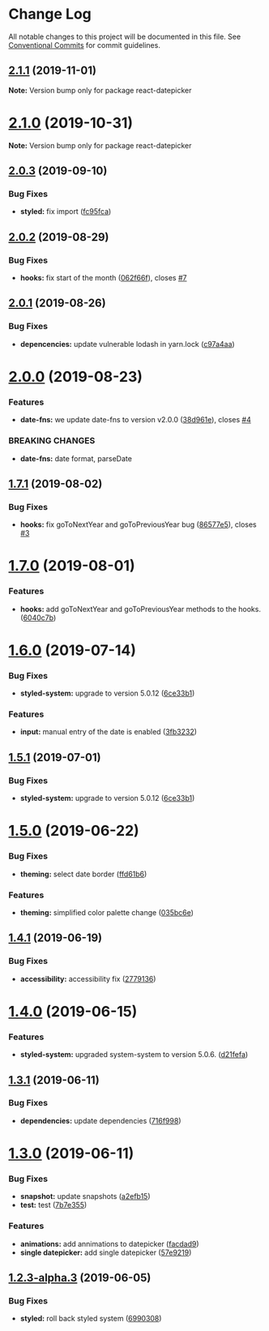 # Change Log

All notable changes to this project will be documented in this file.
See [Conventional Commits](https://conventionalcommits.org) for commit guidelines.

## [2.1.1](https://github.com/tresko/react-datepicker/compare/v2.1.0...v2.1.1) (2019-11-01)

**Note:** Version bump only for package react-datepicker





# [2.1.0](https://github.com/tresko/react-datepicker/compare/v2.0.3...v2.1.0) (2019-10-31)

**Note:** Version bump only for package react-datepicker





## [2.0.3](https://github.com/tresko/react-datepicker/compare/v2.0.2...v2.0.3) (2019-09-10)


### Bug Fixes

* **styled:** fix import ([fc95fca](https://github.com/tresko/react-datepicker/commit/fc95fca))





## [2.0.2](https://github.com/tresko/react-datepicker/compare/v2.0.1...v2.0.2) (2019-08-29)


### Bug Fixes

* **hooks:** fix start of the month ([062f66f](https://github.com/tresko/react-datepicker/commit/062f66f)), closes [#7](https://github.com/tresko/react-datepicker/issues/7)





## [2.0.1](https://github.com/tresko/react-datepicker/compare/v2.0.0...v2.0.1) (2019-08-26)


### Bug Fixes

* **depencencies:** update vulnerable lodash in yarn.lock ([c97a4aa](https://github.com/tresko/react-datepicker/commit/c97a4aa))





# [2.0.0](https://github.com/tresko/react-datepicker/compare/v1.7.1...v2.0.0) (2019-08-23)


### Features

* **date-fns:** we update date-fns to version v2.0.0 ([38d961e](https://github.com/tresko/react-datepicker/commit/38d961e)), closes [#4](https://github.com/tresko/react-datepicker/issues/4)


### BREAKING CHANGES

* **date-fns:** date format, parseDate





## [1.7.1](https://github.com/tresko/react-datepicker/compare/v1.7.0...v1.7.1) (2019-08-02)


### Bug Fixes

* **hooks:** fix goToNextYear and goToPreviousYear bug ([86577e5](https://github.com/tresko/react-datepicker/commit/86577e5)), closes [#3](https://github.com/tresko/react-datepicker/issues/3)





# [1.7.0](https://github.com/tresko/react-datepicker/compare/v1.6.0...v1.7.0) (2019-08-01)


### Features

* **hooks:** add goToNextYear and goToPreviousYear methods to the hooks. ([6040c7b](https://github.com/tresko/react-datepicker/commit/6040c7b))





# [1.6.0](https://github.com/tresko/react-datepicker/compare/v1.5.0...v1.6.0) (2019-07-14)


### Bug Fixes

* **styled-system:** upgrade to version 5.0.12 ([6ce33b1](https://github.com/tresko/react-datepicker/commit/6ce33b1))


### Features

* **input:** manual entry of the date is enabled ([3fb3232](https://github.com/tresko/react-datepicker/commit/3fb3232))






## [1.5.1](https://github.com/tresko/react-datepicker/compare/v1.5.0...v1.5.1) (2019-07-01)


### Bug Fixes

* **styled-system:** upgrade to version 5.0.12 ([6ce33b1](https://github.com/tresko/react-datepicker/commit/6ce33b1))





# [1.5.0](https://github.com/tresko/react-datepicker/compare/v1.4.1...v1.5.0) (2019-06-22)


### Bug Fixes

* **theming:** select date border ([ffd61b6](https://github.com/tresko/react-datepicker/commit/ffd61b6))


### Features

* **theming:** simplified color palette change ([035bc6e](https://github.com/tresko/react-datepicker/commit/035bc6e))





## [1.4.1](https://github.com/tresko/react-datepicker/compare/v1.4.0...v1.4.1) (2019-06-19)


### Bug Fixes

* **accessibility:** accessibility fix ([2779136](https://github.com/tresko/react-datepicker/commit/2779136))





# [1.4.0](https://github.com/tresko/react-datepicker/compare/v1.3.1...v1.4.0) (2019-06-15)


### Features

* **styled-system:** upgraded system-system to version 5.0.6. ([d21fefa](https://github.com/tresko/react-datepicker/commit/d21fefa))





## [1.3.1](https://github.com/tresko/react-datepicker/compare/v1.3.0...v1.3.1) (2019-06-11)


### Bug Fixes

* **dependencies:** update dependencies ([716f998](https://github.com/tresko/react-datepicker/commit/716f998))





# [1.3.0](https://github.com/tresko/react-datepicker/compare/v1.2.3-alpha.3...v1.3.0) (2019-06-11)


### Bug Fixes

* **snapshot:** update snapshots ([a2efb15](https://github.com/tresko/react-datepicker/commit/a2efb15))
* **test:** test ([7b7e355](https://github.com/tresko/react-datepicker/commit/7b7e355))


### Features

* **animations:** add annimations to datepicker ([facdad9](https://github.com/tresko/react-datepicker/commit/facdad9))
* **single datepicker:** add single datepicker ([57e9219](https://github.com/tresko/react-datepicker/commit/57e9219))





## [1.2.3-alpha.3](https://github.com/tresko/react-datepicker/compare/v1.2.3-alpha.2...v1.2.3-alpha.3) (2019-06-05)


### Bug Fixes

* **styled:** roll back styled system ([6990308](https://github.com/tresko/react-datepicker/commit/6990308))
